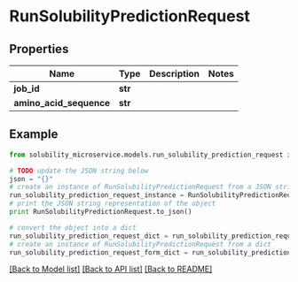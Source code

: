 # RunSolubilityPredictionRequest


## Properties

Name | Type | Description | Notes
------------ | ------------- | ------------- | -------------
**job_id** | **str** |  | 
**amino_acid_sequence** | **str** |  | 

## Example

```python
from solubility_microservice.models.run_solubility_prediction_request import RunSolubilityPredictionRequest

# TODO update the JSON string below
json = "{}"
# create an instance of RunSolubilityPredictionRequest from a JSON string
run_solubility_prediction_request_instance = RunSolubilityPredictionRequest.from_json(json)
# print the JSON string representation of the object
print RunSolubilityPredictionRequest.to_json()

# convert the object into a dict
run_solubility_prediction_request_dict = run_solubility_prediction_request_instance.to_dict()
# create an instance of RunSolubilityPredictionRequest from a dict
run_solubility_prediction_request_form_dict = run_solubility_prediction_request.from_dict(run_solubility_prediction_request_dict)
```
[[Back to Model list]](../README.md#documentation-for-models) [[Back to API list]](../README.md#documentation-for-api-endpoints) [[Back to README]](../README.md)


